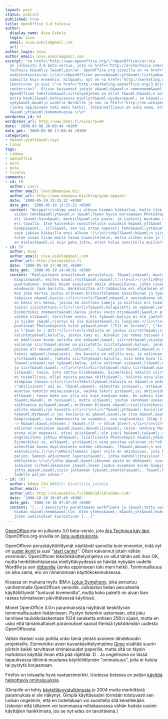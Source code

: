 ```yaml
---
layout: post
status: publish
published: true
title: OpenOffice 3.0 tulossa
author:
  display_name: Oiva Eskola
  login: oiva
  email: oiva.eskola@gmail.com
  url: ''
author_login: oiva
author_email: oiva.eskola@gmail.com
excerpt: "<a href=\"http://www.openoffice.org/\">OpenOffice</a>:sta
  on julkaistu 3.0 beta-versio, jota <a href=\"http://arstechnica.com/news.ars/post/20080507-first-look-openoffice-org-3-0-beta-a-big-step-forward.html\">Ars
  Technica k&auml;y l&auml;pi</a>. OpenOffice.org-sivuilla on <a href=\"http://marketing.openoffice.org/3.0/featurelistbeta.html\">lista
  uudistuksista</a>.\r\n\r\nOpenOfficen perusk&auml;ytt&ouml;liittym&auml;t n&auml;ytt&auml;v&auml;t
  samoilta kuin ennenkin, mit&auml; nyt on <a href=\"http://marketing.openoffice.org/3.0/images/New_icons-1.png\">uudet
  ikonit</a> ja uusi \"<a href=\"http://marketing.openoffice.org/3.0/images/start_center.png\">start
  center</a>\". Olisin kaivannut jotain v&auml;h&auml;n <em>enemm&auml;n</em>.
  OpenOfficen tekstink&auml;sittelyohjelma on ollut t&auml;h&auml;n asti ihan OK,
  mutta henkil&ouml;kohtaisessa miellytt&auml;vyydess&auml; se h&auml;vi&auml;&auml;
  nyky&auml;&auml;n uudelle Wordille ja sen <a href=\"http://en.wikipedia.org/wiki/Ribbon_%28computing%29\">ribbonille</a>
  (jonka oppimiseen toki meni hetki). Toiminnallisuus on aika sama, ero on nimenomaan
  k&auml;ytt&ouml;kokemuksessa.\r\n"
wordpress_id: 84
wordpress_url: http://www.bobs.fi/oiva/?p=84
date: '2008-05-08 20:00:44 +0300'
date_gmt: '2008-05-08 17:00:44 +0300'
categories:
- k&auml;ytett&auml;vyys
- linux
tags:
- ribbon
- openoffice
- word
- beta
- firefox
comments:
- id: 58
  author: Lauri
  author_email: lauri@maenpaa.biz
  author_url: http://www.maenpaa.biz/blog/gimp-oppaat/
  date: '2008-05-19 15:15:22 +0300'
  date_gmt: '2008-05-19 12:15:22 +0300'
  content: "Heippa!\r\nGimp vaatii alkuun hieman kikkailua, mutta itse pystyin jo
    viikon tehok&auml;yt&ouml;n j&auml;lkeen hyvin korvaamaan PhotoShopin. Layer Style
    oli l&auml;hinn&auml; merkitt&auml;vin puute, ja tietysti muutama asia tehd&auml;&auml;n
    eri tavalla. Itse kuitenkin suosittelisin uusiakin k&auml;ytt&auml;ji&auml; kokeilemaan
    Gimppi&auml;, sill&auml; sen voi ottaa nopeasti tehok&auml;ytt&ouml;&ouml;n, jos
    vain jaksaa kikkailla ensi alkuun :)\r\n\r\nKyll&auml;h&auml;n siin&auml; nyky&auml;&auml;nkin
    tulee aivan liian monta tasoa suunnitelmiin, mutta siihen olen jo tottunut :D\r\nMik&auml;
    on mielest&auml;si niin paha juttu, ettet halua suositella muille?"
- id: 59
  author: Oiva
  author_email: oiva.eskola@gmail.com
  author_url: http://oivaeskola.fi
  date: '2008-05-19 17:40:01 +0300'
  date_gmt: '2008-05-19 14:40:01 +0300'
  content: "Mielipiteeni ansaitsevat perusteluja. T&auml;ss&auml; muutama asia, jotka
    Gimpiss&auml; eniten &auml;rsytt&auml;v&auml;t:\r\n<ul>\r\n<li>Ohjelmaikkunan
    puuttuminen. Kaikki kuvat avautuvat omiin ikkunoihinsa, jotka viev&auml;t tilaa
    windowsin task-barista. Hankaloittaa alt-tabbailua eri ohjelmien v&auml;lill&auml;,
    kun joka kertaa joutuu erikseen kliksuttelemaan tasoikkunan ja ty&ouml;kaluikkunan
    takaisin n&auml;kyviin.</li>\r\n<li>T&auml;m&auml;n seurauksena ohjelmassa
    on kaksi eri menua, joissa on osittain samoja ja osittain eri toimintoja, eri
    tavoin sijoitettuna.</li>\r\n<li>Ty&ouml;kalupaletti on ep&auml;selv&auml;.
    Esimerkiksi zoomausty&ouml;kalua joutuu usein etsim&auml;&auml;n pitk&auml;&auml;n,
    vaikka sit&auml; tarvitsee usein. Eri ty&ouml;kaluja ei ole jaoteltu mitenk&auml;&auml;n
    ja niiden j&auml;rjestys ei ole mielest&auml;ni looginen.</li>\r\n<li>Zoomausty&ouml;kalusta
    puuttuvat Photoshopista tutut pikavalinnat \"Fit on Screen\", \"Actual Pixels\"
    ja \"Zoom In / Out\"</li>\r\n<li>Valinta on joskus siirrett&auml;viss&auml;
    valintaty&ouml;kalulla, joskus taas ei. Ainakin jos tekee toiseen kuvaan valinnan,
    ei edellisen kuvan valinta ole en&auml;&auml; siirrett&auml;viss&auml;. Gimpiss&auml;
    valinnan siirt&auml;minen on piilotettu siirtoty&ouml;kaluun, jonka kanssa pit&auml;&auml;
    painaa alt-n&auml;pp&auml;int&auml;. (L&ouml;ysin t&auml;m&auml;n vasta nyt.)</li>\r\n<li>Siirtoty&ouml;kalu
    toimii ep&auml;loogisesti. Jos kuvasta on valittu osa, ja valinnan sis&auml;lt&ouml;&auml;
    yritt&auml;&auml; raahata siirtoty&ouml;kalulla, niin koko kuva liikkuu. En ole
    l&ouml;yt&auml;nyt ty&ouml;kalua, jolla valinnan sis&auml;ll&ouml;n voisi leikata
    ja siirt&auml;&auml;.</li>\r\n<li>Siirtoty&ouml;kalu siirt&auml;&auml; oletusarvoisesti
    sit&auml; tasoa, jota sattuu klikkaamaan. Esimerkiksi tekstin siirt&auml;minen
    on tuskallista, ellei muista painaa shifti&auml;. Valinta osuu yleens&auml; johonkin
    alempaan tasoon.</li>\r\n<li>Tekstity&ouml;kalusta ei n&auml;e onko teksti
    \"aktiivinen\" vai ei. T&auml;m&auml; aiheuttaa sit&auml;, ett&auml; yrit&auml;n
    muuttaa tekstin ominaisuuksia, vaikka teksti pit&auml;isi aktivoida ensin.</li>\r\n<li>Ominaisuus,
    ett&auml; tason koko voi olla eri kuin kankaan koko. En oikein tied&auml; mihin
    t&auml;m&auml; on hyv&auml;, mutta sit&auml; joutuu varomaan useassa tilanteessa.</li>\r\n<li>V&auml;ri&auml;
    vaihtaessa pit&auml;&auml; erikseen klikata v&auml;rivalitsinikonia jos haluaa
    valita v&auml;rin kuvasta.</li>\r\n<li>\"T&auml;ytt&ouml; kuviolla\" on aika
    hy&ouml;dyt&ouml;n jos kuvioita ei p&auml;&auml;se itse m&auml;&auml;rittelem&auml;&auml;n.</li>\r\n<li>Suomenkielisess&auml;
    Gimpiss&auml; osa komennoista on suomeksi, osa englanniksi (Gimp 2.4). Esim. V&auml;rit
    -> K&auml;&auml;nteinen / V&auml;rit -> Value Invert.</li>\r\n<li>Yl&ouml;s-alas
    valinnat suotimien s&auml;&auml;d&ouml;iss&auml; (esim. Unsharp Mask) vaihtavat
    arvoa niin nopeasti, ettei niist&auml; ole juuri hy&ouml;ty&auml;.</li>\r\n</ul>\r\n\r\nOsa
    ongelmistani johtuu ehk&auml; liiallisesta Photoshopin k&auml;yt&ouml;st&auml;.
    Esimerkiksi se, ett&auml; yrit&auml;n aina poistaa valinnan ctrl+D:ll&auml;, joka
    aiheuttaa kuvan duplikoinnin uuteen ikkunaan. (T&auml;m&auml;n voi toki vaihtaa
    asetuksista.)\r\n\r\nMainitsemasi layer style on ominaisuus, jota kaipaan Gimpiin
    paljon. Samoin adjustment layereit&auml;, jotka mahdollistaisivat tuhoamattoman
    editoinnin.\r\n\r\nTuo p&auml;&auml;ikkunan puute on ehk&auml; suurin ongelma.
    Jokaisen virheklikkauksen j&auml;lkeen joudun avaamaan kolme Gimpin ikkunaa takaisin,
    jotta p&auml;&auml;sisin jatkamaan ty&ouml;skentely&auml;. T&auml;h&auml;n tuhraantuu
    todella paljon aikaa."
- id: 103
  author: Adobe CS4 &#8212; Oivallisia juttuja
  author_email: ''
  author_url: http://oivaeskola.fi/2008/10/10/adobe-cs4/
  date: '2008-10-10 10:07:49 +0300'
  date_gmt: '2008-10-10 07:07:49 +0300'
  content: "[...] keskitytty parantamaan workflowta ja j&auml;tetty uudet ominaisuudet
    hiukan v&auml;hemm&auml;lle. Olen yleens&auml; k&auml;ytt&ouml;kokemuksen puolella,
    joten uudistukset kuulostivat [...]"
---
```

<p><a href="http://www.openoffice.org/">OpenOffice</a>:sta on julkaistu 3.0 beta-versio, jota <a href="http://arstechnica.com/news.ars/post/20080507-first-look-openoffice-org-3-0-beta-a-big-step-forward.html">Ars Technica k&auml;y l&auml;pi</a>. OpenOffice.org-sivuilla on <a href="http://marketing.openoffice.org/3.0/featurelistbeta.html">lista uudistuksista</a>.</p>
<p>OpenOfficen perusk&auml;ytt&ouml;liittym&auml;t n&auml;ytt&auml;v&auml;t samoilta kuin ennenkin, mit&auml; nyt on <a href="http://marketing.openoffice.org/3.0/images/New_icons-1.png">uudet ikonit</a> ja uusi "<a href="http://marketing.openoffice.org/3.0/images/start_center.png">start center</a>". Olisin kaivannut jotain v&auml;h&auml;n <em>enemm&auml;n</em>. OpenOfficen tekstink&auml;sittelyohjelma on ollut t&auml;h&auml;n asti ihan OK, mutta henkil&ouml;kohtaisessa miellytt&auml;vyydess&auml; se h&auml;vi&auml;&auml; nyky&auml;&auml;n uudelle Wordille ja sen <a href="http://en.wikipedia.org/wiki/Ribbon_%28computing%29">ribbonille</a> (jonka oppimiseen toki meni hetki). Toiminnallisuus on aika sama, ero on nimenomaan k&auml;ytt&ouml;kokemuksessa.<br />
<a id="more"></a><a id="more-84"></a></p>
<p>Kisassa on mukana my&ouml;s IBM:n <a href="http://symphony.lotus.com/software/lotus/symphony/home.jspa">Lotus Symphony</a>, joka perustuu vanhemmalle OpenOfficen versiolle. Julkaistun betan perusteella k&auml;ytt&ouml;liittym&auml;t "tuntuvat kivemmilta", mutta koko paketti on aivan liian raskas toimiakseen p&auml;ivitt&auml;isess&auml; k&auml;yt&ouml;ss&auml;.</p>
<p>Monet OpenOffice 3.0:n parannuksista n&auml;ytt&auml;v&auml;t keskittyv&auml;n toiminnallisuuden lis&auml;&auml;miseen. Pystyn tietenkin uskomaan, ett&auml; joku tarvitsee taulukkolaskentaan 1024 saraketta entisen 256:n sijaan, mutta en usko ett&auml; t&auml;m&auml;nkaltaiset parannukset saavat ihmisi&auml; <em>tykk&auml;&auml;m&auml;&auml;n</em> uudesta OpenOfficesta.</p>
<p>V&auml;h&auml;n ilke&auml;sti voisi pohtia onko t&auml;m&auml; yleist&auml; avoimen l&auml;hdekoodin projekteille. Esimerkiksi avoin kuvank&auml;sittelyohjelma <a href="http://www.gimp.org/">Gimp</a> sis&auml;lt&auml;&auml; suurin piirtein kaikki tarvittavat ominaisuudet paperilla, mutta sit&auml; on t&auml;ysin mahdoton k&auml;ytt&auml;&auml; ilman ett&auml; p&auml;&auml; r&auml;j&auml;ht&auml;&auml; :D . Ja ongelmana on t&auml;ss&auml; tapauksessa l&auml;hinn&auml; muutama k&auml;ytt&ouml;liittym&auml;n "ominaisuus", joita ei haluta tai pystyt&auml; korjaamaan.</p>
<p>Firefox on toisaalta hyv&auml; vastaesimerkki. Uudessa betassa on paljon <a href="http://www.mozilla.com/en-US/firefox/3.0b5/releasenotes/#easy">k&auml;ytt&ouml;&auml; helpottavia ominaisuuksia</a>.</p>
<p>(Gimpille on tehty <a href="http://www.relevantive.de/gimp/report/results_usabilitytest_05.04.html">k&auml;ytett&auml;vyystutkimusta</a> jo 2004 mutta merkitt&auml;vi&auml; parannuksia ei ole n&auml;kynyt. Gimpi&auml; k&auml;ytt&auml;ess&auml;ni t&ouml;rm&auml;&auml;n toistuvasti sen luokan ongelmiin, ett&auml; en todellakaan voi suositella sit&auml; kenellek&auml;&auml;n. Uskoisin ett&auml; t&auml;llainen voi isommassa mittakaavassa v&auml;h&auml;n haitata uusien k&auml;ytt&auml;jien hankkimista, jos se nyt edes on tavoitteena.)</p>
